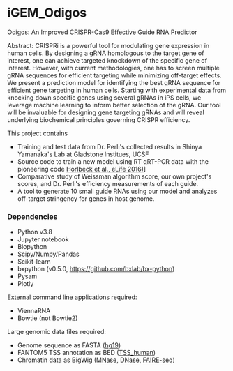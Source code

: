 # iGEM_Odigos

Odigos: An Improved CRISPR-Cas9 Effective Guide RNA Predictor

Abstract: CRISPRi is a powerful tool for modulating gene expression in human cells. By designing a gRNA homologous to the target gene of interest, one can achieve targeted knockdown of the specific gene of interest. However, with current methodologies, one has to screen multiple gRNA sequences for efficient targeting while minimizing off-target effects. We present a prediction model for identifying the best gRNA sequence for efficient gene targeting in human cells. Starting with experimental data from knocking down specific genes using several gRNAs in iPS cells, we leverage machine learning to inform better selection of the gRNA. Our tool will be invaluable for designing gene targeting gRNAs and will reveal underlying biochemical principles governing CRISPR efficiency.

This project contains 
* Training and test data from Dr. Perli's collected results in Shinya Yamanaka's Lab at Gladstone Institues, UCSF
* Source code to train a new model using RT qRT-PCR data with the pioneering code [Horlbeck et al., eLife 2016)](https://elifesciences.org/content/5/e19760)]
* Comparative study of Weissman algorithm score, our own project's scores, and Dr. Perli's efficiency measurements of each guide.
* A tool to generate 10 small guide RNAs using our model and analyzes off-target stringency for genes in host genome.

### Dependencies
* Python v3.8
* Jupyter notebook
* Biopython
* Scipy/Numpy/Pandas
* Scikit-learn
* bxpython (v0.5.0, https://github.com/bxlab/bx-python)
* Pysam
* Plotly

External command line applications required:
* ViennaRNA
* Bowtie (not Bowtie2)

Large genomic data files required:

* Genome sequence as FASTA ([hg19](http://hgdownload.cse.ucsc.edu/goldenPath/hg19/bigZips/))
* FANTOM5 TSS annotation as BED ([TSS_human](http://fantom.gsc.riken.jp/5/datafiles/phase1.3/extra/TSS_classifier/))
* Chromatin data as BigWig ([MNase](https://www.encodeproject.org/files/ENCFF000VNN/), [DNase](https://www.encodeproject.org/files/ENCFF000SVL/), [FAIRE-seq](https://www.encodeproject.org/files/ENCFF000TLU/))